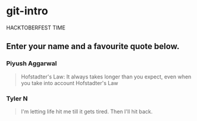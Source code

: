 # git-intro
HACKTOBERFEST TIME
## Enter your name and a favourite quote below.

### Piyush Aggarwal
> Hofstadter's Law: It always takes longer than you expect, even when you take into account Hofstadter's Law

### Tyler N
> I'm letting life hit me till it gets tired. Then I'll hit back.
